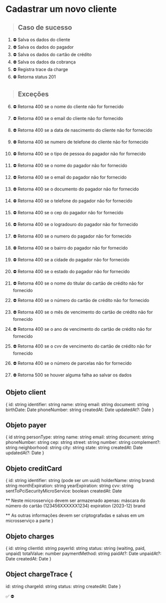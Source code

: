 # Cadastrar um novo cliente

> ## Caso de sucesso

1. ⛔ Salva os dados do cliente
2. ⛔ Salva os dados do pagador
3. ⛔ Salva os dados do cartão de crédito
4. ⛔ Salva os dados da cobrança
5. ⛔ Registra trace da charge
6. ⛔ Retorna status 201

> ## Exceções
6. ⛔ Retorna 400 se o nome do cliente não for fornecido
7. ⛔ Retorna 400 se o email do cliente não for fornecido
8. ⛔ Retorna 400 se a data de nascimento do cliente não for fornecido
9. ⛔ Retorna 400 se numero de telefone do cliente não for fornecido


10. ⛔ Retorna 400 se o tipo de pessoa do pagador não for fornecido
11. ⛔ Retorna 400 se o nome do pagador não for fornecido
12. ⛔ Retorna 400 se o email do pagador não for fornecido
13. ⛔ Retorna 400 se o documento do pagador não for fornecido
14. ⛔ Retorna 400 se o telefone do pagador não for fornecido
15. ⛔ Retorna 400 se o cep do pagador não for fornecido
16. ⛔ Retorna 400 se o logradouro do pagador não for fornecido
17. ⛔ Retorna 400 se o numero do pagador não for fornecido
18. ⛔ Retorna 400 se o bairro do pagador não for fornecido
19. ⛔ Retorna 400 se a cidade do pagador não for fornecido
20. ⛔ Retorna 400 se o estado do pagador não for fornecido


21. ⛔ Retorna 400 se o nome do titular do cartão de crédito não for fornecido
22. ⛔ Retorna 400 se o número do cartão de crédito não for fornecido
23. ⛔ Retorna 400 se o mês de vencimento do cartão de crédito não for fornecido
24. ⛔ Retorna 400 se o ano de vencimento do cartão de crédito não for fornecido
25. ⛔ Retorna 400 se o cvv de vencimento do cartão de crédito não for fornecido

26. ⛔ Retorna 400 se o número de parcelas não for fornecido

27. ⛔ Retorna 500 se houver alguma falha ao salvar os dados


## Objeto client
{
  id: string
  identifier: string
  name: string
  email: string
  document: string
  birthDate: Date
  phoneNumber: string
  createdAt: Date
  updatedAt?: Date
}

## Objeto payer
{
  id string
  personType: string
  name: string
  email: string
  document: string
  phoneNumber: string
  cep: string
  street: string
  number: string
  complement?: string
  neighborhood: string
  city: string
  state: string
  createdAt: Date
  updatedAt?: Date
}

## Objeto creditCard
{
  id: string
  identifier: string (pode ser um uuid)
  holderName: string
  brand: string
  monthExpiration: string
  yearExpiration: string
  cvv: string
  sentToPciSecurityMicroService: boolean
  createdAt: Date

  ** Neste microsserviço devem ser armazenado apenas:
      máscara do número do cartão (123456XXXXXX1234)
      expiration (2023-12)
      brand

  ** As outras informações devem ser criptografadas e salvas em um microsserviço a parte
}

## Objeto charges
{
  id: string
  clientId: string
  payerId: string
  status: string (waiting, paid, unpaid)
  totalValue: number
  paymentMethod: string
  paidAt?: Date
  unpaidAt?: Date
  createdAt: Date
}

## Object chargeTrace {
  id: string
  chargeId: string
  status: string
  createdAt: Date
}

✅
⛔